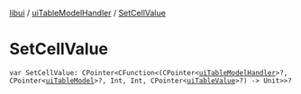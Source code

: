 [libui](../index.md) / [uiTableModelHandler](index.md) / [SetCellValue](./-set-cell-value.md)

# SetCellValue

`var SetCellValue: CPointer<CFunction<(CPointer<`[`uiTableModelHandler`](index.md)`>?, CPointer<`[`uiTableModel`](../ui-table-model.md)`>?, Int, Int, CPointer<`[`uiTableValue`](../ui-table-value.md)`>?) -> Unit>>?`
